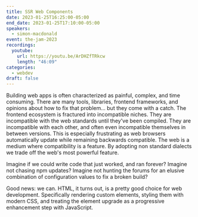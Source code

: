 ```yaml
---
title: SSR Web Components
date: 2023-01-25T16:25:00-05:00
end_date: 2023-01-25T17:10:00-05:00
speakers:
  - simon-macdonald
event: the-jam-2023
recordings:
  youtube:
    url: https://youtu.be/ArDHZfTRkcw
    length: "46:09"
categories:
  - webdev
draft: false
---
```


Building web apps is often characterized as painful, complex, and time consuming. There are many tools, libraries, frontend frameworks, and opinions about how to fix that problem… but they come with a catch. The frontend ecosystem is fractured into incompatible niches. They are incompatible with the web standards until they've been compiled. They are incompatible with each other, and often even incompatible themselves in between versions. This is especially frustrating as web browsers automatically update while remaining backwards compatible. The web is a medium where compatibility is a feature. By adopting non standard dialects we trade off the web's most powerful feature.

Imagine if we could write code that just worked, and ran forever? Imagine not chasing npm updates? Imagine not hunting the forums for an elusive combination of configuration values to fix a broken build?

Good news: we can. HTML, it turns out, is a pretty good choice for web development. Specifically rendering custom elements, styling them with modern CSS, and treating the element upgrade as a progressive enhancement step with JavaScript.
